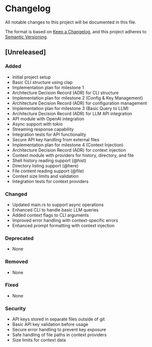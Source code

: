 # Changelog

All notable changes to this project will be documented in this file.

The format is based on [Keep a Changelog](https://keepachangelog.com/en/1.0.0/),
and this project adheres to [Semantic Versioning](https://semver.org/spec/v2.0.html).

## [Unreleased]

### Added
- Initial project setup
- Basic CLI structure using clap
- Implementation plan for milestone 1
- Architecture Decision Record (ADR) for CLI structure
- Implementation plan for milestone 2 (Config & Key Management)
- Architecture Decision Record (ADR) for configuration management
- Implementation plan for milestone 3 (Basic Query to LLM)
- Architecture Decision Record (ADR) for LLM API integration
- API module with OpenAI integration
- Async support with tokio
- Streaming response capability
- Integration tests for API functionality
- Secure API key handling from external files
- Implementation plan for milestone 4 (Context Injection)
- Architecture Decision Record (ADR) for context injection
- Context module with providers for history, directory, and file
- Shell history reading support (@hist)
- Directory listing support (@here)
- File content reading support (@file)
- Context size limits and validation
- Integration tests for context providers

### Changed
- Updated main.rs to support async operations
- Enhanced CLI to handle basic LLM queries
- Added context flags to CLI arguments
- Improved error handling with context-specific errors
- Enhanced prompt formatting with context injection

### Deprecated
- None

### Removed
- None

### Fixed
- None

### Security
- API keys stored in separate files outside of git
- Basic API key validation before usage
- Secure error handling to prevent key exposure
- Safe handling of file paths in context providers
- Size limits for context data
